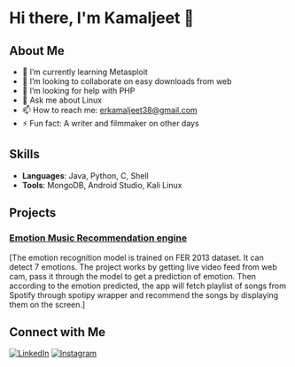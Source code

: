 # Hi there, I'm Kamaljeet 👋

## About Me
- 🌱 I’m currently learning Metasploit
- 👯 I’m looking to collaborate on easy downloads from web
- 🤔 I’m looking for help with PHP
- 💬 Ask me about Linux
- 📫 How to reach me: erkamaljeet38@gmail.com
- ⚡ Fun fact: A writer and filmmaker on other days

## Skills
- **Languages**: Java, Python, C, Shell
- **Tools**: MongoDB, Android Studio, Kali Linux

## Projects
### [Emotion Music Recommendation engine](https://github.com/jeetx78/emotion-music-recommendation)
[The emotion recognition model is trained on FER 2013 dataset. It can detect 7 emotions. The project works by getting live video feed from web cam, pass it through the model to get a prediction of emotion. Then according to the emotion predicted, the app will fetch playlist of songs from Spotify through spotipy wrapper and recommend the songs by displaying them on the screen.]

## Connect with Me
[![LinkedIn](https://img.shields.io/badge/LinkedIn-0077B5?style=for-the-badge&logo=linkedin&logoColor=white)](https://www.linkedin.com/in/kamal-jeet-607050245) 
[![Instagram](https://img.shields.io/badge/Instagram-E4405F?style=for-the-badge&logo=instagram&logoColor=white)](https://www.instagram.com/dotk25?utm_source=ig_web_button_share_sheet&igsh=ZDNlZDc0MzIxNw==)

